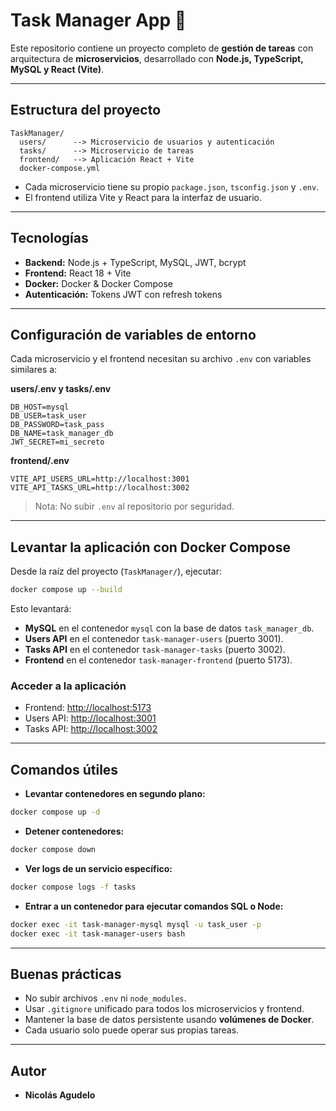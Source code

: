 # Task Manager App 🚀

Este repositorio contiene un proyecto completo de **gestión de tareas** con arquitectura de **microservicios**, desarrollado con **Node.js, TypeScript, MySQL y React (Vite)**.

---

## Estructura del proyecto

```
TaskManager/
  users/      --> Microservicio de usuarios y autenticación
  tasks/      --> Microservicio de tareas
  frontend/   --> Aplicación React + Vite
  docker-compose.yml
```

- Cada microservicio tiene su propio `package.json`, `tsconfig.json` y `.env`.
- El frontend utiliza Vite y React para la interfaz de usuario.

---

## Tecnologías

- **Backend:** Node.js + TypeScript, MySQL, JWT, bcrypt
- **Frontend:** React 18 + Vite
- **Docker:** Docker & Docker Compose
- **Autenticación:** Tokens JWT con refresh tokens

---

## Configuración de variables de entorno

Cada microservicio y el frontend necesitan su archivo `.env` con variables similares a:

**users/.env y tasks/.env**
```
DB_HOST=mysql
DB_USER=task_user
DB_PASSWORD=task_pass
DB_NAME=task_manager_db
JWT_SECRET=mi_secreto
```

**frontend/.env**
```
VITE_API_USERS_URL=http://localhost:3001
VITE_API_TASKS_URL=http://localhost:3002
```

> Nota: No subir `.env` al repositorio por seguridad.

---

## Levantar la aplicación con Docker Compose

Desde la raíz del proyecto (`TaskManager/`), ejecutar:

```bash
docker compose up --build
```

Esto levantará:

- **MySQL** en el contenedor `mysql` con la base de datos `task_manager_db`.
- **Users API** en el contenedor `task-manager-users` (puerto 3001).
- **Tasks API** en el contenedor `task-manager-tasks` (puerto 3002).
- **Frontend** en el contenedor `task-manager-frontend` (puerto 5173).

### Acceder a la aplicación

- Frontend: [http://localhost:5173](http://localhost:5173)
- Users API: [http://localhost:3001](http://localhost:3001)
- Tasks API: [http://localhost:3002](http://localhost:3002)

---

## Comandos útiles

- **Levantar contenedores en segundo plano:**

```bash
docker compose up -d
```

- **Detener contenedores:**

```bash
docker compose down
```

- **Ver logs de un servicio específico:**

```bash
docker compose logs -f tasks
```

- **Entrar a un contenedor para ejecutar comandos SQL o Node:**

```bash
docker exec -it task-manager-mysql mysql -u task_user -p
docker exec -it task-manager-users bash
```

---

## Buenas prácticas

- No subir archivos `.env` ni `node_modules`.
- Usar `.gitignore` unificado para todos los microservicios y frontend.
- Mantener la base de datos persistente usando **volúmenes de Docker**.
- Cada usuario solo puede operar sus propias tareas.

---

## Autor

- **Nicolás Agudelo**

